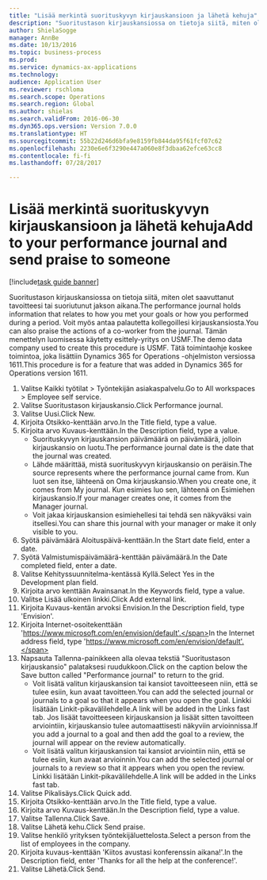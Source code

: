 ```yaml
--- 
title: "Lisää merkintä suorituskyvyn kirjauskansioon ja lähetä kehuja"
description: "Suoritustason kirjauskansiossa on tietoja siitä, miten olet saavuttanut tavoitteesi tai suoriutunut jakson aikana."
author: ShielaSogge
manager: AnnBe
ms.date: 10/13/2016
ms.topic: business-process
ms.prod: 
ms.service: dynamics-ax-applications
ms.technology: 
audience: Application User
ms.reviewer: rschloma
ms.search.scope: Operations
ms.search.region: Global
ms.author: shielas
ms.search.validFrom: 2016-06-30
ms.dyn365.ops.version: Version 7.0.0
ms.translationtype: HT
ms.sourcegitcommit: 55b22d246d6bfa9e8159fb844da95f61fcf07c62
ms.openlocfilehash: 2230e6e6f3290e447a060e8f3dbaa62efce63cc8
ms.contentlocale: fi-fi
ms.lasthandoff: 07/28/2017

---
```

# <a name="add-to-your-performance-journal-and-send-praise-to-someone"></a><span data-ttu-id="551a8-103">Lisää merkintä suorituskyvyn kirjauskansioon ja lähetä kehuja</span><span class="sxs-lookup"><span data-stu-id="551a8-103">Add to your performance journal and send praise to someone</span></span>

[!include[task guide banner](../../includes/task-guide-banner.md)]

<span data-ttu-id="551a8-104">Suoritustason kirjauskansiossa on tietoja siitä, miten olet saavuttanut tavoitteesi tai suoriutunut jakson aikana.</span><span class="sxs-lookup"><span data-stu-id="551a8-104">The performance journal holds information that relates to how you met your goals or how you performed during a period.</span></span> <span data-ttu-id="551a8-105">Voit myös antaa palautetta kollegoillesi kirjauskansiosta.</span><span class="sxs-lookup"><span data-stu-id="551a8-105">You can also praise the actions of a co-worker from the journal.</span></span> <span data-ttu-id="551a8-106">Tämän menettelyn luomisessa käytetty esittely-yritys on USMF.</span><span class="sxs-lookup"><span data-stu-id="551a8-106">The demo data company used to create this procedure is USMF.</span></span> <span data-ttu-id="551a8-107">Tätä toimintaohje koskee toimintoa, joka lisättiin Dynamics 365 for Operations -ohjelmiston versiossa 1611.</span><span class="sxs-lookup"><span data-stu-id="551a8-107">This procedure is for a feature that was added in Dynamics 365 for Operations version 1611.</span></span>

1. <span data-ttu-id="551a8-108">Valitse Kaikki työtilat > Työntekijän asiakaspalvelu.</span><span class="sxs-lookup"><span data-stu-id="551a8-108">Go to All workspaces > Employee self service.</span></span>
2. <span data-ttu-id="551a8-109">Valitse Suoritustason kirjauskansio.</span><span class="sxs-lookup"><span data-stu-id="551a8-109">Click Performance journal.</span></span>
3. <span data-ttu-id="551a8-110">Valitse Uusi.</span><span class="sxs-lookup"><span data-stu-id="551a8-110">Click New.</span></span>
4. <span data-ttu-id="551a8-111">Kirjoita Otsikko-kenttään arvo.</span><span class="sxs-lookup"><span data-stu-id="551a8-111">In the Title field, type a value.</span></span>
5. <span data-ttu-id="551a8-112">Kirjoita arvo Kuvaus-kenttään.</span><span class="sxs-lookup"><span data-stu-id="551a8-112">In the Description field, type a value.</span></span>
    * <span data-ttu-id="551a8-113">Suorituskyvyn kirjauskansion päivämäärä on päivämäärä, jolloin kirjauskansio on luotu.</span><span class="sxs-lookup"><span data-stu-id="551a8-113">The performance journal date is the date that the journal was created.</span></span>  
    * <span data-ttu-id="551a8-114">Lähde määrittää, mistä suorituskyvyn kirjauskansio on peräisin.</span><span class="sxs-lookup"><span data-stu-id="551a8-114">The source represents where the performance journal came from.</span></span> <span data-ttu-id="551a8-115">Kun luot sen itse, lähteenä on Oma kirjauskansio.</span><span class="sxs-lookup"><span data-stu-id="551a8-115">When you create one, it comes from My journal.</span></span> <span data-ttu-id="551a8-116">Kun esimies luo sen, lähteenä on Esimiehen kirjauskansio.</span><span class="sxs-lookup"><span data-stu-id="551a8-116">If your manager creates one, it comes from the Manager journal.</span></span>  
    * <span data-ttu-id="551a8-117">Voit jakaa kirjauskansion esimiehellesi tai tehdä sen näkyväksi vain itsellesi.</span><span class="sxs-lookup"><span data-stu-id="551a8-117">You can share this journal with your manager or make it only visible to you.</span></span>  
6. <span data-ttu-id="551a8-118">Syötä päivämäärä Aloituspäivä-kenttään.</span><span class="sxs-lookup"><span data-stu-id="551a8-118">In the Start date field, enter a date.</span></span>
7. <span data-ttu-id="551a8-119">Syötä Valmistumispäivämäärä-kenttään päivämäärä.</span><span class="sxs-lookup"><span data-stu-id="551a8-119">In the Date completed field, enter a date.</span></span>
8. <span data-ttu-id="551a8-120">Valitse Kehityssuunnitelma-kentässä Kyllä.</span><span class="sxs-lookup"><span data-stu-id="551a8-120">Select Yes in the Development plan field.</span></span>
9. <span data-ttu-id="551a8-121">Kirjoita arvo kenttään Avainsanat.</span><span class="sxs-lookup"><span data-stu-id="551a8-121">In the Keywords field, type a value.</span></span>
10. <span data-ttu-id="551a8-122">Valitse Lisää ulkoinen linkki.</span><span class="sxs-lookup"><span data-stu-id="551a8-122">Click Add external link.</span></span>
11. <span data-ttu-id="551a8-123">Kirjoita Kuvaus-kentän arvoksi Envision.</span><span class="sxs-lookup"><span data-stu-id="551a8-123">In the Description field, type 'Envision'.</span></span>
12. <span data-ttu-id="551a8-124">Kirjoita Internet-osoitekenttään 'https://www.microsoft.com/en/envision/default'.</span><span class="sxs-lookup"><span data-stu-id="551a8-124">In the Internet address field, type 'https://www.microsoft.com/en/envision/default'.</span></span>
13. <span data-ttu-id="551a8-125">Napsauta Tallenna-painikkeen alla olevaa tekstiä "Suoritustason kirjauskansio" palataksesi ruudukkoon.</span><span class="sxs-lookup"><span data-stu-id="551a8-125">Click on the caption below the Save button called "Performance journal" to return to the grid.</span></span>
    * <span data-ttu-id="551a8-126">Voit lisätä valitun kirjauskansion tai kansiot tavoitteeseen niin, että se tulee esiin, kun avaat tavoitteen.</span><span class="sxs-lookup"><span data-stu-id="551a8-126">You can add the selected journal or journals to a goal so that it appears when you open the goal.</span></span> <span data-ttu-id="551a8-127">Linkki lisätään Linkit-pikavälilehdelle.</span><span class="sxs-lookup"><span data-stu-id="551a8-127">A link will be added in the Links fast tab.</span></span>    <span data-ttu-id="551a8-128">Jos lisäät tavoitteeseen kirjauskansion ja lisäät sitten tavoitteen arviointiin, kirjauskansio tulee automaattisesti näkyviin arvioinnissa.</span><span class="sxs-lookup"><span data-stu-id="551a8-128">If you add a journal to a goal and then add the goal to a review, the journal will appear on the review automatically.</span></span>  
    * <span data-ttu-id="551a8-129">Voit lisätä valitun kirjauskansion tai kansiot arviointiin niin, että se tulee esiin, kun avaat arvioinnin.</span><span class="sxs-lookup"><span data-stu-id="551a8-129">You can add the selected journal or journals to a review so that it appears when you open the review.</span></span>    <span data-ttu-id="551a8-130">Linkki lisätään Linkit-pikavälilehdelle.</span><span class="sxs-lookup"><span data-stu-id="551a8-130">A link will be added in the Links fast tab.</span></span>  
14. <span data-ttu-id="551a8-131">Valitse Pikalisäys.</span><span class="sxs-lookup"><span data-stu-id="551a8-131">Click Quick add.</span></span>
15. <span data-ttu-id="551a8-132">Kirjoita Otsikko-kenttään arvo.</span><span class="sxs-lookup"><span data-stu-id="551a8-132">In the Title field, type a value.</span></span>
16. <span data-ttu-id="551a8-133">Kirjoita arvo Kuvaus-kenttään.</span><span class="sxs-lookup"><span data-stu-id="551a8-133">In the Description field, type a value.</span></span>
17. <span data-ttu-id="551a8-134">Valitse Tallenna.</span><span class="sxs-lookup"><span data-stu-id="551a8-134">Click Save.</span></span>
18. <span data-ttu-id="551a8-135">Valitse Lähetä kehu.</span><span class="sxs-lookup"><span data-stu-id="551a8-135">Click Send praise.</span></span>
19. <span data-ttu-id="551a8-136">Valitse henkilö yrityksen työntekijäluettelosta.</span><span class="sxs-lookup"><span data-stu-id="551a8-136">Select a person from the list of employees in the company.</span></span>
20. <span data-ttu-id="551a8-137">Kirjoita kuvaus-kenttään 'Kiitos avustasi konferenssin aikana!'.</span><span class="sxs-lookup"><span data-stu-id="551a8-137">In the Description field, enter 'Thanks for all the help at the conference!'.</span></span>
21. <span data-ttu-id="551a8-138">Valitse Lähetä.</span><span class="sxs-lookup"><span data-stu-id="551a8-138">Click Send.</span></span>


